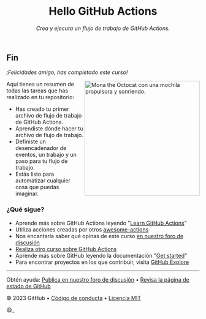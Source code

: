 <header>

# Hello GitHub Actions

_Crea y ejecuta un flujo de trabajo de GitHub Actions._

</header>

## Fin

_¡Felicidades amigo, has completado este curso!_

<img src=https://octodex.github.com/images/jetpacktocat.png alt="Mona the Octocat con una mochila propulsora y sonriendo." width=300 align=right>

Aquí tienes un resumen de todas las tareas que has realizado en tu repositorio:

- Has creado tu primer archivo de flujo de trabajo de GitHub Actions.
- Aprendiste dónde hacer tu archivo de flujo de trabajo.
- Definiste un desencadenador de eventos, un trabajo y un paso para tu flujo de trabajo.
- Estás listo para automatizar cualquier cosa que puedas imaginar.

### ¿Qué sigue?


- Aprende más sobre GitHub Actions leyendo "[Learn GitHub Actions](https://docs.github.com/actions/learn-github-actions)"
- Utiliza acciones creadas por otros  [awesome-actions](https://github.com/sdras/awesome-actions)
- Nos encantaría saber qué opinas de este curso [en nuestro foro de discusión](https://github.com/orgs/skills/discussions/categories/hello-github-actions)
- [Realiza otro curso sobre GitHub Actions](https://skills.github.com/#automate-workflows-with-github-actions)
- Aprende más sobre GitHub leyendo la documentación "[Get started](https://docs.github.com/get-started)"
- Para encontrar proyectos en los que contribuir, visita [GitHub Explore](https://github.com/explore)

<footer>

---

Obtén ayuda: [Publica en nuestro foro de discusión](https://github.com/orgs/skills/discussions/categories/hello-github-actions) &bull; [Revisa la página de estado de GitHub](https://www.githubstatus.com/)

&copy; 2023 GitHub &bull; [Código de conducta](https://www.contributor-covenant.org/version/2/1/code_of_conduct/code_of_conduct.md) &bull; [Licencia MIT](https://gh.io/mit)

 :smile:_

</footer>
